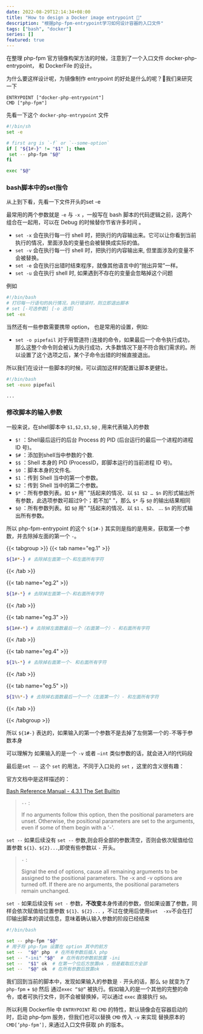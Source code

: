 ```yaml
---
date: 2022-08-29T12:14:34+08:00
title: "How to design a Docker image entrypoint 🚪"
description: "根据php-fpm-entrypoint学习如何设计容器的入口文件"
tags: ["bash", "docker"]
series: []
featured: true
---
```



在整理 php-fpm 官方镜像构架方法的时候，注意到了一个入口文件 docker-php-entrypoint， 和 DockerFile 的设计。

为什么要这样设计呢，为镜像制作 entrypoint 的好处是什么的呢？🤔️我们来研究一下

<!--more-->

```docker
ENTRYPOINT ["docker-php-entrypoint"]
CMD ["php-fpm"]
```

先看一下这个 `docker-php-entrypoint` 文件

```bash
#!/bin/sh
set -e

# first arg is `-f` or `--some-option`
if [ "${1#-}" != "$1" ]; then
 set -- php-fpm "$@"
fi

exec "$@"
```

### bash脚本中的set指令

从上到下看，先看一下文件开头的set -e

最常用的两个参数就是 `-e` 与 `-x` ，一般写在 bash 脚本的代码逻辑之前，这两个组合在一起用，可以在 Debug 的时候替你节省许多时间 。

- `set -x` 会在执行每一行 shell 时，把执行的内容输出来。它可以让你看到当前执行的情况，里面涉及的变量也会被替换成实际的值。
- `set -v` 会在执行每一行 shell 时，把执行的内容输出来, 但里面涉及的变量不会被替换。
- `set -e` 会在执行出错时结束程序，就像其他语言中的“抛出异常”一样。
- `set -u` 会在执行 shell 时, 如果遇到不存在的变量会忽略掉这个问题

例如

```bash
#!/bin/bash
# 打印每一行语句的执行情况，执行错误时，则立即退出脚本
# set [-可选参数] [-o 选项]
set -ex
```

当然还有一些参数需要携带 option， 也是常用的设置，例如:

- `set -o pipefail` 对于用管道符`|`连接的命令，如果最后一个命令执行成功，那么这整个命令则会被认为执行成功，大多数情况下是不符合我们需求的。所以设置了这个选项之后，某个子命令出错的时候直接退出。

所以我们在设计一些脚本的时候，可以调加这样的配置让脚本更健壮。

```bash
#!/bin/bash
set -euxo pipefail

...

```

### 修改脚本的输入参数

一般来说，在shell脚本中 `$1,$2,$3,$@` , 用来代表输入的参数

- `$!` ：Shell最后运行的后台 Process 的 PID (后台运行的最后一个进程的进程 ID 号)。
- `$#` ：添加到shell当中参数的个数.
- `$$` ：Shell 本身的 PID (ProcessID，即脚本运行的当前进程 ID 号)。
- `$0` ：脚本本身的文件名.
- `$1` ：传到 Shell 当中的第一个参数。
- `$2` ：传到 Shell 当中的第二个参数。
- `$*` ：所有参数列表。如 `$*` 用" "括起来的情况、以 `$1 $2 … $n` 的形式输出所有参数，此选项参数可超过9个；若不加" "，那么 `$*` 与 `$@` 的输出结果相同
- `$@` ：所有参数列表。如 `$@` 用" "括起来的情况、以 `$1` 、`$2`、 … `$n` 的形式输出所有参数。

所以 php-fpm-entrypoint 的这个 `${1#-}` 其实则是指的是用来，获取第一个参数，并去除掉左面的第一个 `-`。


{{< tabgroup >}}
{{< tab name="eg.1" >}}

```bash
${1#*-} # 去除掉左面第一个-和左面所有字符
```

{{< /tab >}}

{{< tab name="eg.2" >}}

```bash
${1#-*} # 去除掉左面第一个-和右面所有字符
```

{{< /tab >}}

{{< tab name="eg.3" >}}

```bash
${1##-*} # 去除掉左面数最后一个（右面第一个）- 和右面所有字符
```

{{< /tab >}}

{{< tab name="eg.4" >}}

```bash
${1%-*} # 去除掉右面第一个- 和右面所有字符
```

{{< /tab >}}

{{< tab name="eg.5" >}}

```bash
${1%%*-} # 去除掉右面数最后一个一个（左面第一个）- 和左面所有字符
```

{{< /tab >}}

{{< /tabgroup >}}

所以 `${1#-}` 表达的，如果输入的第一个参数不是去掉了左侧第一个的`-`不等于参数本身

可以理解为 如果输入的是一个 `-v` 或者 `—int` 类似参数的话，就会进入if的代码段

最后是`set —-` 这个 `set` 的用法，不同于入口处的 `set` ，这里的含义很有趣：

官方文档中是这样描述的：

[Bash Reference Manual - 4.3.1 The Set Builtin](https://www.gnu.org/software/bash/manual/html_node/The-Set-Builtin.html)

> `--` :
>
> If no arguments follow this option, then the positional parameters are unset. Otherwise, the positional parameters are set to the arguments, even if some of them begin with a '-'.
>

`set --` 如果后续没有 `set --` 参数,则会将全部的参数清空，否则会依次赋值给位置参数 `${1}、${2}...`,即使有些参数以 `-` 开头。

> `-` :
>
> Signal the end of options, cause all remaining arguments to be assigned to the positional parameters. The -x and -v options are turned off. If there are no arguments, the positional parameters remain unchanged.
>

`set -` 如果后续没有 `set -` 参数，**不改变**本身传递的参数，但如果设置了参数，同样会依次赋值给位置参数 `${1}、${2}...` ，不过在使用后使用`set  -xv`不会在打印输出脚本的调试信息，意味着确认输入参数的阶段已经结束

```bash
#!/bin/bash

set -- php-fpm "$@" 
# 用于将 php-fpm 设置在 option 其中的前方
set --  "$@" php  # 在所有参数后插入 php
set -- "-ini" "$@"  # 在所有的参数前放置 -ini
set --  "$1" ok  # 在第一个位后方放置ok ，但是截取后方全部
set --  "$@" ok  # 在所有参数后放置ok
```

我们回到当前的脚本中，发现如果输入的参数是 `-` 开头的话，那么 `$@` 就变为了  `php-fpm` + `$@` 然后 通过`exec “$@”` 被执行。假如输入的是一个其他的完整的命令，或者可执行文件，则不会被替换掉，可以通过 `exec` 直接执行 `$@`。

所以利用 Dockerfile 中 `ENTRYPOINT` 和 `CMD` 的特性，默认镜像会在容器启动的时，启动 php-fpm 服务，但我们也可以替换 `CMD` 传入 `-v` 来实现 替换原本的`CMD[’php-fpm’],` 来通过入口文件获取 ph 的版本。
